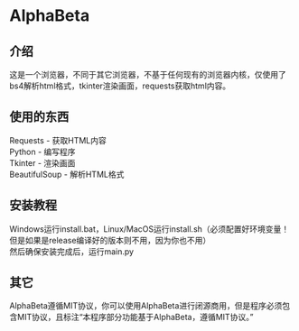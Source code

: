 # AlphaBeta
## 介绍
这是一个浏览器，不同于其它浏览器，不基于任何现有的浏览器内核，仅使用了bs4解析html格式，tkinter渲染画面，requests获取html内容。
## 使用的东西
Requests - 获取HTML内容\
Python - 编写程序\
Tkinter - 渲染画面\
BeautifulSoup - 解析HTML格式
## 安装教程
Windows运行install.bat，Linux/MacOS运行install.sh（必须配置好环境变量！但是如果是release编译好的版本则不用，因为你也不用）\
然后确保安装完成后，运行main.py
## 其它
AlphaBeta遵循MIT协议，你可以使用AlphaBeta进行闭源商用，但是程序必须包含MIT协议，且标注“本程序部分功能基于AlphaBeta，遵循MIT协议。”
